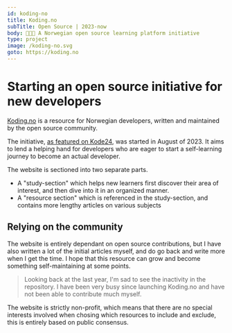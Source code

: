 ```yaml
---
id: koding-no
title: Koding.no
subTitle: Open Source | 2023-now
body: 👨🏼‍🎓 A Norwegian open source learning platform initiative
type: project
image: /koding-no.svg
goto: https://koding.no
---
```


# Starting an open source initiative for new developers

[Koding.no](https://koding.no) is a resource for Norwegian developers, written and maintained by the open source community.

The initiative, [as featured on Kode24](https://www.kode24.no/artikkel/ber-om-din-hjelp-til-a-laere-andre-koding-problematisk-i-dag/79999029), was started in August of 2023. It aims to lend a helping hand for developers who are eager to start a self-learning journey to become an actual developer.

The website is sectioned into two separate parts.

- A "study-section" which helps new learners first discover their area of interest, and then dive into it in an organized manner.
- A "resource section" which is referenced in the study-section, and contains more lengthy articles on various subjects

## Relying on the community

The website is entirely dependant on open source contributions, but I have also written a lot of the initial articles myself, and do
go back and write more when I get the time. I hope that this resource can grow and become something self-maintaining at some points.

> Looking back at the last year, I'm sad to see the inactivity in the repository. I have been very busy since launching Koding.no and have not been able to contribute much myself.

The website is strictly non-profit, which means that there are no special interests involved when chosing which resources to include and exclude, this is entirely based on public consensus.
